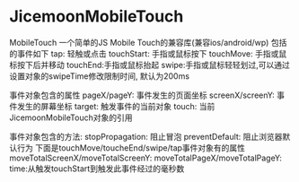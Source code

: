 # JicemoonMobileTouch
MobileTouch
一个简单的JS Mobile Touch的兼容库(兼容ios/android/wp)
包括的事件如下
tap: 轻触或点击
touchStart: 手指或鼠标按下
touchMove: 手指或鼠标按下后并移动
touchEnd:手指或鼠标抬起
swipe:手指或鼠标轻轻划过,可以通过设置对象的swipeTime修改限制时间, 默认为200ms

事件对象包含的属性
pageX/pageY: 事件发生的页面坐标
screenX/screenY: 事件发生的屏幕坐标
target: 触发事件的当前对象
touch: 当前JicemoonMobileTouch对象的引用

事件对象包含的方法:
stopPropagation: 阻止冒泡
preventDefault: 阻止浏览器默认行为
下面是touchMove/toucheEnd/swipe/tap事件对象有的属性
moveTotalScreenX/moveTotalScreenY: 
moveTotalPageX/moveTotalPageY: 
time:从触发touchStart到触发此事件经过的毫秒数

